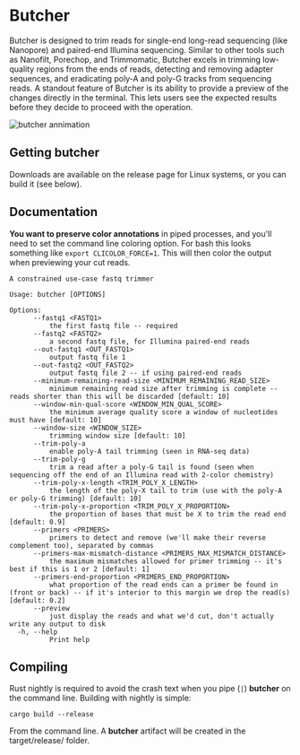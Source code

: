# Butcher

Butcher is designed to trim reads for single-end long-read sequencing (like Nanopore) and paired-end Illumina sequencing. Similar to other tools such as Nanofilt, Porechop, and Trimmomatic, Butcher excels in trimming low-quality regions from the ends of reads, detecting and removing adapter sequences, and eradicating poly-A and poly-G tracks from sequencing reads. A standout feature of Butcher is its ability to provide a preview of the changes directly in the terminal. This lets users see the expected results before they decide to proceed with the operation.

![butcher annimation](https://github.com/mckennalab/butcher/blob/22f80955e85121a8a70da0585c7d2f4115fad3d2/render1696614684110.gif)

## Getting butcher

Downloads are available on the release page for Linux systems, or you can build it (see below).

## Documentation

**You want to preserve color annotations** in piped processes, and you'll need to set the command line coloring option. For bash this looks something like ```export CLICOLOR_FORCE=1```. This will then color the output when previewing your cut reads.

```
A constrained use-case fastq trimmer

Usage: butcher [OPTIONS]

Options:
      --fastq1 <FASTQ1>
          the first fastq file -- required
      --fastq2 <FASTQ2>
          a second fastq file, for Illumina paired-end reads
      --out-fastq1 <OUT_FASTQ1>
          output fastq file 1
      --out-fastq2 <OUT_FASTQ2>
          output fastq file 2 -- if using paired-end reads
      --minimum-remaining-read-size <MINIMUM_REMAINING_READ_SIZE>
          minimum remaining read size after trimming is complete -- reads shorter than this will be discarded [default: 10]
      --window-min-qual-score <WINDOW_MIN_QUAL_SCORE>
          the minimum average quality score a window of nucleotides must have [default: 10]
      --window-size <WINDOW_SIZE>
          trimming window size [default: 10]
      --trim-poly-a
          enable poly-A tail trimming (seen in RNA-seq data)
      --trim-poly-g
          trim a read after a poly-G tail is found (seen when sequencing off the end of an Illumina read with 2-color chemistry)
      --trim-poly-x-length <TRIM_POLY_X_LENGTH>
          the length of the poly-X tail to trim (use with the poly-A or poly-G trimming) [default: 10]
      --trim-poly-x-proportion <TRIM_POLY_X_PROPORTION>
          the proportion of bases that must be X to trim the read end [default: 0.9]
      --primers <PRIMERS>
          primers to detect and remove (we'll make their reverse complement too), separated by commas
      --primers-max-mismatch-distance <PRIMERS_MAX_MISMATCH_DISTANCE>
          the maximum mismatches allowed for primer trimming -- it's best if this is 1 or 2 [default: 1]
      --primers-end-proportion <PRIMERS_END_PROPORTION>
          what proportion of the read ends can a primer be found in (front or back) -- if it's interior to this margin we drop the read(s) [default: 0.2]
      --preview
          just display the reads and what we'd cut, don't actually write any output to disk
  -h, --help
          Print help

```

## Compiling

Rust nightly is required to avoid the crash text when you pipe (```|```) __butcher__ on the command line. Building with nightly is simple:
```
cargo build --release
```
From the command line. A __butcher__ artifact will be created in the target/release/ folder.

